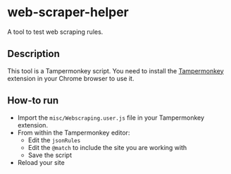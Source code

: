 # web-scraper-helper
A tool to test web scraping rules.

## Description

This tool is a Tampermonkey script. You need to install the [Tampermonkey](https://chrome.google.com/webstore/detail/tampermonkey/dhdgffkkebhmkfjojejmpbldmpobfkfo) extension in your Chrome browser to use it.

## How-to run

* Import the `misc/Webscraping.user.js` file in your Tampermonkey extension.
* From within the Tampermonkey editor:
  * Edit the `jsonRules`
  * Edit the `@match` to include the site you are working with
  * Save the script
* Reload your site

